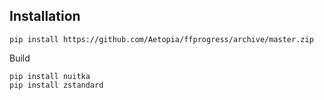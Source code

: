 Installation
------------
```
pip install https://github.com/Aetopia/ffprogress/archive/master.zip
```

Build
```
pip install nuitka
pip install zstandard
```
